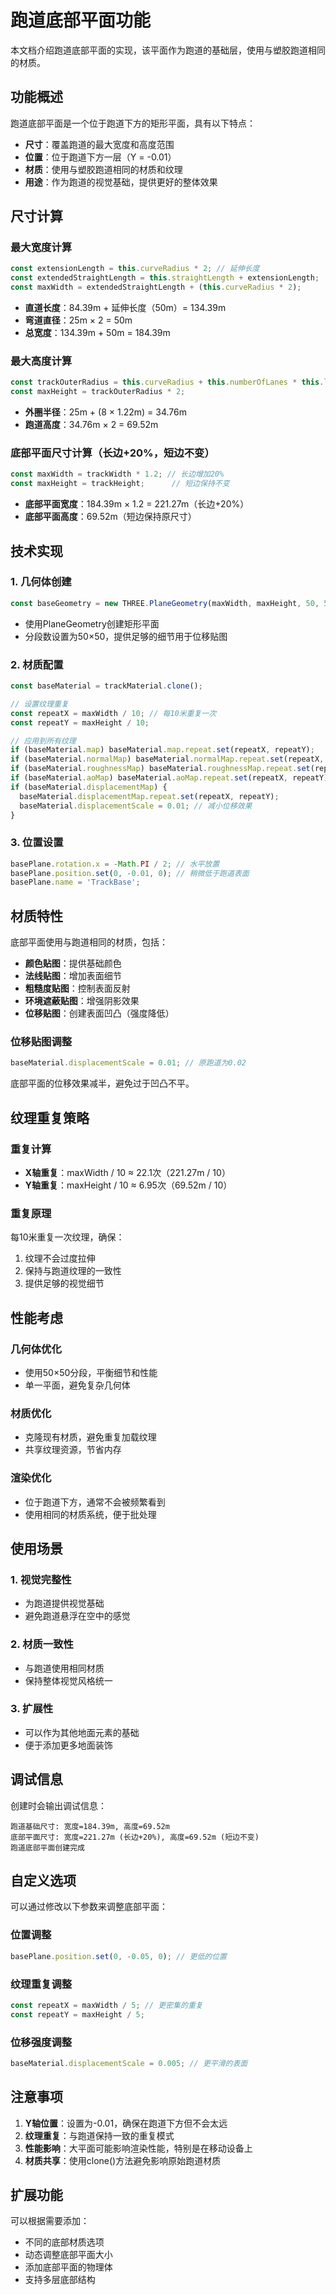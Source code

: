 # 跑道底部平面功能

本文档介绍跑道底部平面的实现，该平面作为跑道的基础层，使用与塑胶跑道相同的材质。

## 功能概述

跑道底部平面是一个位于跑道下方的矩形平面，具有以下特点：

- **尺寸**：覆盖跑道的最大宽度和高度范围
- **位置**：位于跑道下方一层（Y = -0.01）
- **材质**：使用与塑胶跑道相同的材质和纹理
- **用途**：作为跑道的视觉基础，提供更好的整体效果

## 尺寸计算

### 最大宽度计算
```typescript
const extensionLength = this.curveRadius * 2; // 延伸长度
const extendedStraightLength = this.straightLength + extensionLength;
const maxWidth = extendedStraightLength + (this.curveRadius * 2);
```

- **直道长度**：84.39m + 延伸长度（50m）= 134.39m
- **弯道直径**：25m × 2 = 50m
- **总宽度**：134.39m + 50m = 184.39m

### 最大高度计算
```typescript
const trackOuterRadius = this.curveRadius + this.numberOfLanes * this.laneWidth;
const maxHeight = trackOuterRadius * 2;
```

- **外圈半径**：25m + (8 × 1.22m) = 34.76m
- **跑道高度**：34.76m × 2 = 69.52m

### 底部平面尺寸计算（长边+20%，短边不变）
```typescript
const maxWidth = trackWidth * 1.2; // 长边增加20%
const maxHeight = trackHeight;      // 短边保持不变
```

- **底部平面宽度**：184.39m × 1.2 = 221.27m（长边+20%）
- **底部平面高度**：69.52m（短边保持原尺寸）

## 技术实现

### 1. 几何体创建
```typescript
const baseGeometry = new THREE.PlaneGeometry(maxWidth, maxHeight, 50, 50);
```
- 使用PlaneGeometry创建矩形平面
- 分段数设置为50×50，提供足够的细节用于位移贴图

### 2. 材质配置
```typescript
const baseMaterial = trackMaterial.clone();

// 设置纹理重复
const repeatX = maxWidth / 10; // 每10米重复一次
const repeatY = maxHeight / 10;

// 应用到所有纹理
if (baseMaterial.map) baseMaterial.map.repeat.set(repeatX, repeatY);
if (baseMaterial.normalMap) baseMaterial.normalMap.repeat.set(repeatX, repeatY);
if (baseMaterial.roughnessMap) baseMaterial.roughnessMap.repeat.set(repeatX, repeatY);
if (baseMaterial.aoMap) baseMaterial.aoMap.repeat.set(repeatX, repeatY);
if (baseMaterial.displacementMap) {
  baseMaterial.displacementMap.repeat.set(repeatX, repeatY);
  baseMaterial.displacementScale = 0.01; // 减小位移效果
}
```

### 3. 位置设置
```typescript
basePlane.rotation.x = -Math.PI / 2; // 水平放置
basePlane.position.set(0, -0.01, 0); // 稍微低于跑道表面
basePlane.name = 'TrackBase';
```

## 材质特性

底部平面使用与跑道相同的材质，包括：

- **颜色贴图**：提供基础颜色
- **法线贴图**：增加表面细节
- **粗糙度贴图**：控制表面反射
- **环境遮蔽贴图**：增强阴影效果
- **位移贴图**：创建表面凹凸（强度降低）

### 位移贴图调整
```typescript
baseMaterial.displacementScale = 0.01; // 原跑道为0.02
```
底部平面的位移效果减半，避免过于凹凸不平。

## 纹理重复策略

### 重复计算
- **X轴重复**：maxWidth / 10 ≈ 22.1次（221.27m / 10）
- **Y轴重复**：maxHeight / 10 ≈ 6.95次（69.52m / 10）

### 重复原理
每10米重复一次纹理，确保：
1. 纹理不会过度拉伸
2. 保持与跑道纹理的一致性
3. 提供足够的视觉细节

## 性能考虑

### 几何体优化
- 使用50×50分段，平衡细节和性能
- 单一平面，避免复杂几何体

### 材质优化
- 克隆现有材质，避免重复加载纹理
- 共享纹理资源，节省内存

### 渲染优化
- 位于跑道下方，通常不会被频繁看到
- 使用相同的材质系统，便于批处理

## 使用场景

### 1. 视觉完整性
- 为跑道提供视觉基础
- 避免跑道悬浮在空中的感觉

### 2. 材质一致性
- 与跑道使用相同材质
- 保持整体视觉风格统一

### 3. 扩展性
- 可以作为其他地面元素的基础
- 便于添加更多地面装饰

## 调试信息

创建时会输出调试信息：
```
跑道基础尺寸: 宽度=184.39m, 高度=69.52m
底部平面尺寸: 宽度=221.27m (长边+20%), 高度=69.52m (短边不变)
跑道底部平面创建完成
```

## 自定义选项

可以通过修改以下参数来调整底部平面：

### 位置调整
```typescript
basePlane.position.set(0, -0.05, 0); // 更低的位置
```

### 纹理重复调整
```typescript
const repeatX = maxWidth / 5; // 更密集的重复
const repeatY = maxHeight / 5;
```

### 位移强度调整
```typescript
baseMaterial.displacementScale = 0.005; // 更平滑的表面
```

## 注意事项

1. **Y轴位置**：设置为-0.01，确保在跑道下方但不会太远
2. **纹理重复**：与跑道保持一致的重复模式
3. **性能影响**：大平面可能影响渲染性能，特别是在移动设备上
4. **材质共享**：使用clone()方法避免影响原始跑道材质

## 扩展功能

可以根据需要添加：

- 不同的底部材质选项
- 动态调整底部平面大小
- 添加底部平面的物理体
- 支持多层底部结构
